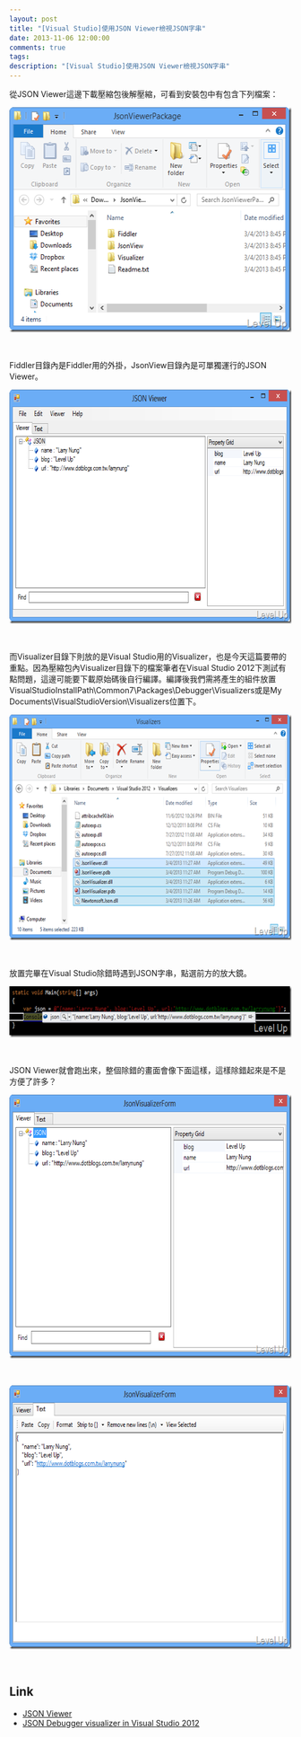 ```yaml
---
layout: post
title: "[Visual Studio]使用JSON Viewer檢視JSON字串"
date: 2013-11-06 12:00:00
comments: true
tags: 
description: "[Visual Studio]使用JSON Viewer檢視JSON字串"
---
```

<p> 從JSON Viewer</a>這邊下載壓縮包後解壓縮，可看到安裝包中有包含下列檔案： </p>  <p><a href="http://files.dotblogs.com.tw/larrynung/1303/38ecde140f4a_123A2/image16.png"><img style="border-top: 0px; border-right: 0px; border-bottom: 0px; border-left: 0px" border="0" alt="image" src="\images\posts\cb42b0ba-44b0-4b8f-bb74-600122fc232d\image16_thumb.png" width="536" height="401" /></a> </p>  <p> </p>  <p>Fiddler目錄內是Fiddler用的外掛，JsonView目錄內是可單獨運行的JSON Viewer。</p>  <p><a href="http://files.dotblogs.com.tw/larrynung/1303/38ecde140f4a_123A2/image19.png"><img style="border-top: 0px; border-right: 0px; border-bottom: 0px; border-left: 0px" border="0" alt="image" src="\images\posts\cb42b0ba-44b0-4b8f-bb74-600122fc232d\image19_thumb.png" width="685" height="417" /></a> </p>  <p> </p>  <p>而Visualizer目錄下則放的是Visual Studio用的Visualizer，也是今天這篇要帶的重點。因為壓縮包內Visualizer目錄下的檔案筆者在Visual Studio 2012下測試有點問題，這邊可能要下載原始碼後自行編譯。編譯後我們需將產生的組件放置VisualStudioInstallPath\Common7\Packages\Debugger\Visualizers或是My Documents\VisualStudioVersion\Visualizers位置下。</p>  <p><a href="http://files.dotblogs.com.tw/larrynung/1303/38ecde140f4a_123A2/image_2.png"><img style="border-top: 0px; border-right: 0px; border-bottom: 0px; border-left: 0px" border="0" alt="image" src="\images\posts\cb42b0ba-44b0-4b8f-bb74-600122fc232d\image_thumb.png" width="644" height="402" /></a> </p>  <p> </p>  <p>放置完畢在Visual Studio除錯時遇到JSON字串，點選前方的放大鏡。</p>  <p><a href="http://files.dotblogs.com.tw/larrynung/1303/38ecde140f4a_123A2/image4.png"><img style="border-top: 0px; border-right: 0px; border-bottom: 0px; border-left: 0px" border="0" alt="image" src="\images\posts\cb42b0ba-44b0-4b8f-bb74-600122fc232d\image4_thumb.png" width="644" height="91" /></a> </p>  <p> </p>  <p> JSON Viewer就會跑出來，整個除錯的畫面會像下面這樣，這樣除錯起來是不是方便了許多？</p>  <p><a href="http://files.dotblogs.com.tw/larrynung/1303/38ecde140f4a_123A2/image8.png"><img style="border-top: 0px; border-right: 0px; border-bottom: 0px; border-left: 0px" border="0" alt="image" src="\images\posts\cb42b0ba-44b0-4b8f-bb74-600122fc232d\image8_thumb.png" width="675" height="470" /></a> </p>  <p> </p>  <p><a href="http://files.dotblogs.com.tw/larrynung/1303/38ecde140f4a_123A2/image11.png"><img style="border-top: 0px; border-right: 0px; border-bottom: 0px; border-left: 0px" border="0" alt="image" src="\images\posts\cb42b0ba-44b0-4b8f-bb74-600122fc232d\image11_thumb.png" width="675" height="470" /></a> </p>  <p> </p>  <h2>Link</h2>  <ul>   <li><a href="http://jsonviewer.codeplex.com/" target="_blank">JSON Viewer</a> </li>    <li><a href="http://weblogs.asp.net/soever/archive/2013/03/03/json-debugger-visualizer-in-visual-studio-2012.aspx" target="_blank">JSON Debugger visualizer in Visual Studio 2012 </li> </ul>